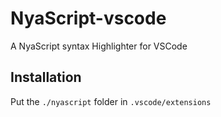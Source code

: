 # NyaScript-vscode
A NyaScript syntax Highlighter for VSCode

## Installation
Put the `./nyascript` folder in `.vscode/extensions`
